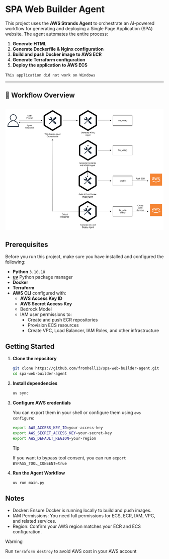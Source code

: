 # SPA Web Builder Agent

This project uses the **AWS Strands Agent** to orchestrate an AI-powered workflow for generating and deploying a Single Page Application (SPA) website. The agent automates the entire process:

1. **Generate HTML**  
2. **Generate Dockerfile & Nginx configuration**  
3. **Build and push Docker image to AWS ECR**  
4. **Generate Terraform configuration**  
5. **Deploy the application to AWS ECS**

`This application did not work on Windows`

---
## 🧩 Workflow Overview

![Workflow](./web-builder-agent.drawio.png)
---

##  Prerequisites

Before you run this project, make sure you have installed and configured the following:

- **Python** `3.10.18`
- **[uv](https://github.com/astral-sh/uv)** Python package manager
- **Docker**
- **Terraform**
- **AWS CLI** configured with:
  - **AWS Access Key ID**
  - **AWS Secret Access Key**
  - Bedrock Model
  - IAM user permissions to:
    - Create and push ECR repositories
    - Provision ECS resources
    - Create VPC, Load Balancer, IAM Roles, and other infrastructure

##  Getting Started

1. **Clone the repository**
   ```bash
   git clone https://github.com/fromhell13/spa-web-builder-agent.git
   cd spa-web-builder-agent
   ```

2. **Install dependencies**
    ```bash
    uv sync
    ```

3. **Configure AWS credentials**

    You can export them in your shell or configure them using `aws configure`:
    ```bash
    export AWS_ACCESS_KEY_ID=your-access-key
    export AWS_SECRET_ACCESS_KEY=your-secret-key
    export AWS_DEFAULT_REGION=your-region
    ```
    > [!TIP]
    > If you want to bypass tool consent, you can run `export BYPASS_TOOL_CONSENT=true`

4. **Run the Agent Workflow**
    ```bash
    uv run main.py
    ```

## Notes
- Docker: Ensure Docker is running locally to build and push images.
- IAM Permissions: You need full permissions for ECS, ECR, IAM, VPC, and related services.
- Region: Confirm your AWS region matches your ECR and ECS configuration.

> [!WARNING]
> Run `terraform destroy` to avoid AWS cost in your AWS account

